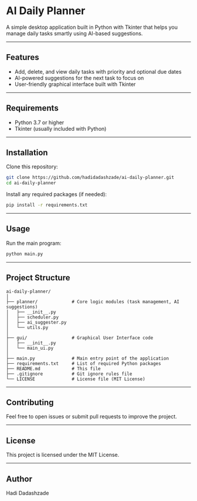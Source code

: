 # AI Daily Planner

A simple desktop application built in Python with Tkinter that helps you manage daily tasks smartly using AI-based suggestions.

---

## Features

- Add, delete, and view daily tasks with priority and optional due dates  
- AI-powered suggestions for the next task to focus on  
- User-friendly graphical interface built with Tkinter  

---

## Requirements

- Python 3.7 or higher  
- Tkinter (usually included with Python)  

---

## Installation

Clone this repository:

```bash
git clone https://github.com/hadidadashzade/ai-daily-planner.git
cd ai-daily-planner
```

Install any required packages (if needed):

```bash
pip install -r requirements.txt
```

---

## Usage

Run the main program:

```bash
python main.py
```

---

## Project Structure

```
ai-daily-planner/
│
├── planner/             # Core logic modules (task management, AI suggestions)
│   ├── __init__.py
│   ├── scheduler.py
│   ├── ai_suggester.py
│   └── utils.py
│
├── gui/                 # Graphical User Interface code
│   ├── __init__.py
│   └── main_ui.py
│
├── main.py              # Main entry point of the application
├── requirements.txt     # List of required Python packages
├── README.md            # This file
├── .gitignore           # Git ignore rules file
└── LICENSE              # License file (MIT License)
```

---

## Contributing

Feel free to open issues or submit pull requests to improve the project.

---

## License

This project is licensed under the MIT License.

---

## Author

Hadi Dadashzade

